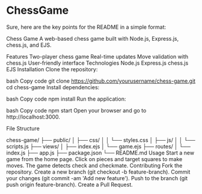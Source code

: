 # ChessGame



Sure, here are the key points for the README in a simple format:

Chess Game
A web-based chess game built with Node.js, Express.js, chess.js, and EJS.

Features
Two-player chess game
Real-time updates
Move validation with chess.js
User-friendly interface
Technologies
Node.js
Express.js
chess.js
EJS
Installation
Clone the repository:

bash
Copy code
git clone https://github.com/yourusername/chess-game.git
cd chess-game
Install dependencies:

bash
Copy code
npm install
Run the application:

bash
Copy code
npm start
Open your browser and go to http://localhost:3000.

File Structure


chess-game/
├── public/
│   ├── css/
│   │   └── styles.css
│   ├── js/
│   │   └── scripts.js
├── views/
│   ├── index.ejs
│   └── game.ejs
├── routes/
│   └── index.js
├── app.js
├── package.json
└── README.md
Usage
Start a new game from the home page.
Click on pieces and target squares to make moves.
The game detects check and checkmate.
Contributing
Fork the repository.
Create a new branch (git checkout -b feature-branch).
Commit your changes (git commit -am 'Add new feature').
Push to the branch (git push origin feature-branch).
Create a Pull Request.
